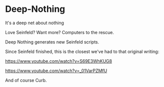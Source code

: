 # Deep-Nothing
It's a deep net about nothing

Love Seinfeld? Want more? Computers to the rescue.

Deep Nothing generates new Seinfeld scripts.

Since Seinfeld finished, this is the closest we've had to that original writing:

https://www.youtube.com/watch?v=S69E3WhKUG8

https://www.youtube.com/watch?v=_01VarPZMfU

And of course Curb.


